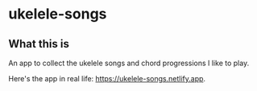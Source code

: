# ukelele-songs

## What this is

An app to collect the ukelele songs and chord progressions I like to play.

Here's the app in real life: https://ukelele-songs.netlify.app.
